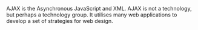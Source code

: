 AJAX is the Asynchronous JavaScript and XML. 
AJAX is not a technology, but perhaps a technology group. It utilises many web applications to develop a set of strategies for web design.
